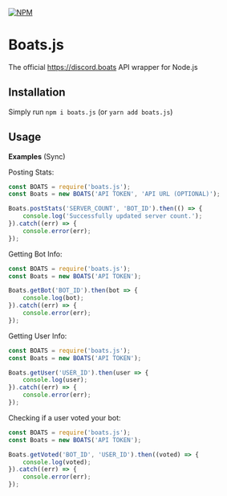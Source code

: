 [![NPM](https://nodei.co/npm/boats.js.png?downloads=true&downloadRank=true&stars=true)](https://nodei.co/npm/boats.js/)

# Boats.js
The official https://discord.boats API wrapper for Node.js

## Installation
Simply run `npm i boats.js` (or `yarn add boats.js`)

## Usage

**Examples** (Sync)

Posting Stats:
```js
const BOATS = require('boats.js');
const Boats = new BOATS('API TOKEN', 'API URL (OPTIONAL)');

Boats.postStats('SERVER_COUNT', 'BOT_ID').then(() => {
    console.log('Successfully updated server count.');
}).catch((err) => {
    console.error(err);
});
```

Getting Bot Info:
```js
const BOATS = require('boats.js');
const Boats = new BOATS('API TOKEN');

Boats.getBot('BOT_ID').then(bot => {
    console.log(bot);
}).catch((err) => {
    console.error(err);
});
```

Getting User Info:
```js
const BOATS = require('boats.js');
const Boats = new BOATS('API TOKEN');

Boats.getUser('USER_ID').then(user => {
    console.log(user);
}).catch((err) => {
    console.error(err);
});
```

Checking if a user voted your bot:
```js
const BOATS = require('boats.js');
const Boats = new BOATS('API TOKEN');

Boats.getVoted('BOT_ID', 'USER_ID').then((voted) => {
    console.log(voted);
}).catch((err) => {
    console.error(err);
});
```
